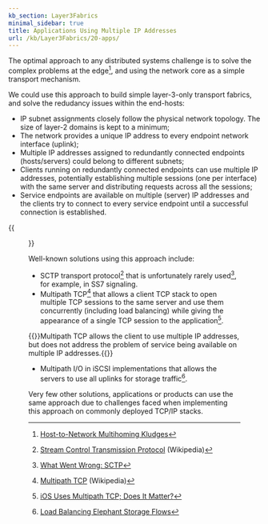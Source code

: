 ```yaml
---
kb_section: Layer3Fabrics
minimal_sidebar: true
title: Applications Using Multiple IP Addresses
url: /kb/Layer3Fabrics/20-apps/
---
```

The optimal approach to any distributed systems challenge is to solve the complex problems at the edge[^1], and using the network core as a simple transport mechanism.

We could use this approach to build simple layer-3-only transport fabrics, and solve the redudancy issues within the end-hosts:

* IP subnet assignments closely follow the physical network topology. The size of layer-2 domains is kept to a minimum;
* The network provides a unique IP address to every endpoint network interface (uplink);
* Multiple IP addresses assigned to redundantly connected endpoints (hosts/servers) could belong to different subnets;
* Clients running on redundantly connected endpoints can use multiple IP addresses, potentially establishing multiple sessions (one per interface) with the same server and distributing requests across all the sessions;
* Service endpoints are available on multiple (server) IP addresses and the clients try to connect to every service endpoint until a successful connection is established.

{{<figure src="../Redundant-App-Sessions.png" caption="Redundant client-server application sessions established across multiple subnets">}}

Well-known solutions using this approach include:

* SCTP transport protocol[^2] that is unfortunately rarely used[^3], for example, in SS7 signaling.
* Multipath TCP[^4] that allows a client TCP stack to open multiple TCP sessions to the same server and use them concurrently (including load balancing) while giving the appearance of a single TCP session to the application[^5].

{{<note info>}}Multipath TCP allows the client to use multiple IP addresses, but does not address the problem of service being available on multiple IP addresses.{{</note>}}

* Multipath I/O in iSCSI implementations that allows the servers to use all uplinks for storage traffic[^6].

Very few other solutions, applications or products can use the same approach due to challenges faced when implementing this approach on commonly deployed TCP/IP stacks.

[^1]: [Host-to-Network Multihoming Kludges](https://blog.ipspace.net/2016/04/host-to-network-multihoming-kludges.html)

[^2]: [Stream Control Transmission Protocol](https://en.wikipedia.org/wiki/Stream\_Control\_Transmission\_Protocol) (Wikipedia)

[^3]: [What Went Wrong: SCTP](https://blog.ipspace.net/2009/08/what-went-wrong-sctp.html)

[^4]: [Multipath TCP](https://en.wikipedia.org/wiki/Multipath\_TCP) (Wikipedia)

[^5]: [iOS Uses Multipath TCP; Does It Matter?](https://blog.ipspace.net/2014/03/ios-uses-multipath-tcp-does-it-matter.html)

[^6]: [Load Balancing Elephant Storage Flows](http://blog.ipspace.net/2015/01/load-balancing-elephant-storage-flows.html)
